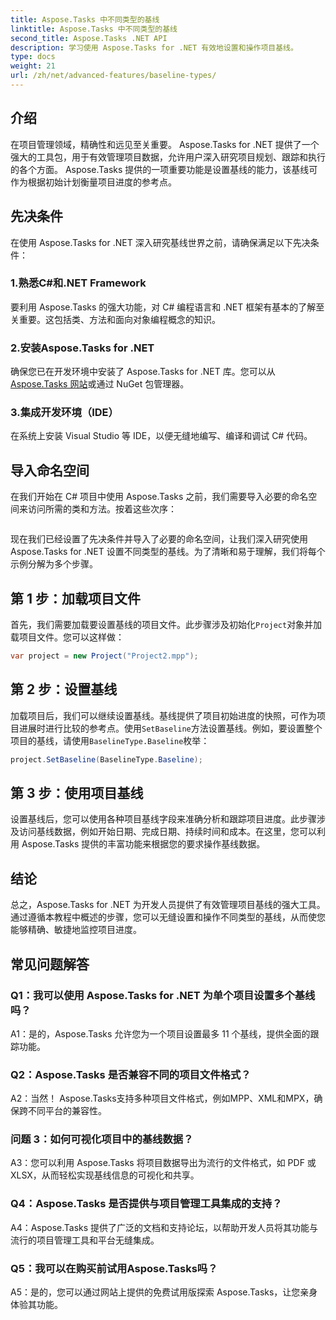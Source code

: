 ```yaml
---
title: Aspose.Tasks 中不同类型的基线
linktitle: Aspose.Tasks 中不同类型的基线
second_title: Aspose.Tasks .NET API
description: 学习使用 Aspose.Tasks for .NET 有效地设置和操作项目基线。
type: docs
weight: 21
url: /zh/net/advanced-features/baseline-types/
---
```

## 介绍

在项目管理领域，精确性和远见至关重要。 Aspose.Tasks for .NET 提供了一个强大的工具包，用于有效管理项目数据，允许用户深入研究项目规划、跟踪和执行的各个方面。 Aspose.Tasks 提供的一项重要功能是设置基线的能力，该基线可作为根据初始计划衡量项目进度的参考点。

## 先决条件

在使用 Aspose.Tasks for .NET 深入研究基线世界之前，请确保满足以下先决条件：

### 1.熟悉C#和.NET Framework

要利用 Aspose.Tasks 的强大功能，对 C# 编程语言和 .NET 框架有基本的了解至关重要。这包括类、方法和面向对象编程概念的知识。

### 2.安装Aspose.Tasks for .NET

确保您已在开发环境中安装了 Aspose.Tasks for .NET 库。您可以从[Aspose.Tasks 网站](https://releases.aspose.com/tasks/net/)或通过 NuGet 包管理器。

### 3.集成开发环境（IDE）

在系统上安装 Visual Studio 等 IDE，以便无缝地编写、编译和调试 C# 代码。

## 导入命名空间

在我们开始在 C# 项目中使用 Aspose.Tasks 之前，我们需要导入必要的命名空间来访问所需的类和方法。按着这些次序：

```csharp

```

现在我们已经设置了先决条件并导入了必要的命名空间，让我们深入研究使用 Aspose.Tasks for .NET 设置不同类型的基线。为了清晰和易于理解，我们将每个示例分解为多个步骤。

## 第 1 步：加载项目文件

首先，我们需要加载要设置基线的项目文件。此步骤涉及初始化`Project`对象并加载项目文件。您可以这样做：

```csharp
var project = new Project("Project2.mpp");
```

## 第 2 步：设置基线

加载项目后，我们可以继续设置基线。基线提供了项目初始进度的快照，可作为项目进展时进行比较的参考点。使用`SetBaseline`方法设置基线。例如，要设置整个项目的基线，请使用`BaselineType.Baseline`枚举：

```csharp
project.SetBaseline(BaselineType.Baseline);
```

## 第 3 步：使用项目基线

设置基线后，您可以使用各种项目基线字段来准确分析和跟踪项目进度。此步骤涉及访问基线数据，例如开始日期、完成日期、持续时间和成本。在这里，您可以利用 Aspose.Tasks 提供的丰富功能来根据您的要求操作基线数据。

## 结论

总之，Aspose.Tasks for .NET 为开发人员提供了有效管理项目基线的强大工具。通过遵循本教程中概述的步骤，您可以无缝设置和操作不同类型的基线，从而使您能够精确、敏捷地监控项目进度。

## 常见问题解答

### Q1：我可以使用 Aspose.Tasks for .NET 为单个项目设置多个基线吗？

A1：是的，Aspose.Tasks 允许您为一个项目设置最多 11 个基线，提供全面的跟踪功能。

### Q2：Aspose.Tasks 是否兼容不同的项目文件格式？

A2：当然！ Aspose.Tasks支持多种项目文件格式，例如MPP、XML和MPX，确保跨不同平台的兼容性。

### 问题 3：如何可视化项目中的基线数据？

A3：您可以利用 Aspose.Tasks 将项目数据导出为流行的文件格式，如 PDF 或 XLSX，从而轻松实现基线信息的可视化和共享。

### Q4：Aspose.Tasks 是否提供与项目管理工具集成的支持？

A4：Aspose.Tasks 提供了广泛的文档和支持论坛，以帮助开发人员将其功能与流行的项目管理工具和平台无缝集成。

### Q5：我可以在购买前试用Aspose.Tasks吗？

A5：是的，您可以通过网站上提供的免费试用版探索 Aspose.Tasks，让您亲身体验其功能。